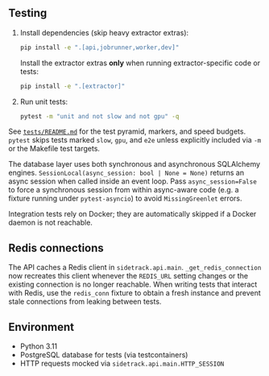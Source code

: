 ## Testing

1. Install dependencies (skip heavy extractor extras):
   ```bash
   pip install -e ".[api,jobrunner,worker,dev]"
   ```
   Install the extractor extras **only** when running extractor-specific
   code or tests:
   ```bash
   pip install -e ".[extractor]"
   ```
2. Run unit tests:
   ```bash
   pytest -m "unit and not slow and not gpu" -q
   ```

See [`tests/README.md`](tests/README.md) for the test pyramid, markers, and
speed budgets. `pytest` skips tests marked `slow`, `gpu`, and `e2e` unless
explicitly included via `-m` or the Makefile test targets.

The database layer uses both synchronous and asynchronous SQLAlchemy engines.
`SessionLocal(async_session: bool | None = None)` returns an async session when
called inside an event loop. Pass `async_session=False` to force a synchronous
session from within async-aware code (e.g. a fixture running under
`pytest-asyncio`) to avoid `MissingGreenlet` errors.

Integration tests rely on Docker; they are automatically skipped if a Docker
daemon is not reachable.

## Redis connections

The API caches a Redis client in `sidetrack.api.main`. `_get_redis_connection`
now recreates this client whenever the `REDIS_URL` setting changes or the
existing connection is no longer reachable. When writing tests that interact
with Redis, use the `redis_conn` fixture to obtain a fresh instance and prevent
stale connections from leaking between tests.

## Environment

- Python 3.11
- PostgreSQL database for tests (via testcontainers)
- HTTP requests mocked via `sidetrack.api.main.HTTP_SESSION`
